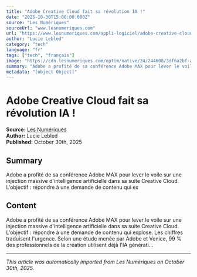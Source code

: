 ```yaml
---
title: "Adobe Creative Cloud fait sa révolution IA !"
date: "2025-10-30T15:00:00.000Z"
source: "Les Numériques"
sourceUrl: "www.lesnumeriques.com"
url: "https://www.lesnumeriques.com/appli-logiciel/adobe-creative-cloud-fait-sa-revolution-ia-na244608.html"
author: "Lucie Lebled"
category: "tech"
language: "fr"
tags: ["tech", "français"]
image: "https://cdn.lesnumeriques.com/optim/native/24/244608/3df6a2bf-adobe-creative-cloud-fait-sa-revolution-ia.png"
summary: "Adobe a profité de sa conférence Adobe MAX pour lever le voile sur une injection massive d'intelligence artificielle dans sa suite Creative Cloud. L'objectif : répondre à une demande de contenu qui ex"
metadata: "[object Object]"
---
```


# Adobe Creative Cloud fait sa révolution IA !

**Source:** [Les Numériques](https://www.lesnumeriques.com/appli-logiciel/adobe-creative-cloud-fait-sa-revolution-ia-na244608.html)  
**Author:** Lucie Lebled  
**Published:** October 30th, 2025  

## Summary

Adobe a profité de sa conférence Adobe MAX pour lever le voile sur une injection massive d'intelligence artificielle dans sa suite Creative Cloud. L'objectif : répondre à une demande de contenu qui ex

## Content

Adobe a profité de sa conférence Adobe MAX pour lever le voile sur une injection massive d'intelligence artificielle dans sa suite Creative Cloud. L'objectif : répondre à une demande de contenu qui explose. Les chiffres traduisent l'urgence. Selon une étude menée par Adobe et Venice, 99 % des professionnels de la création utilisent déjà l'IA générati...

---

*This article was automatically imported from Les Numériques on October 30th, 2025.*
